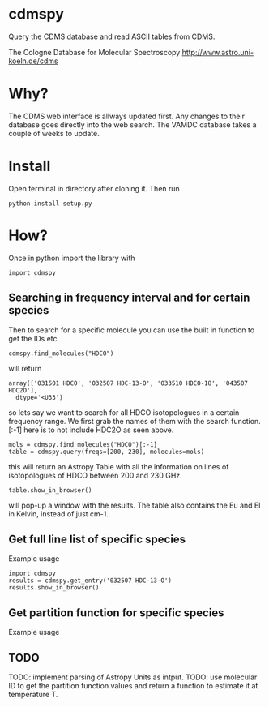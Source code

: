 # cdmspy

Query the CDMS database and read ASCII tables from CDMS.

The Cologne Database for Molecular Spectroscopy
http://www.astro.uni-koeln.de/cdms

# Why?

The CDMS web interface is allways updated first. Any changes to their database goes directly into the web search. The VAMDC database takes a couple of weeks to update.


# Install

Open terminal in directory after cloning it.
Then run

    python install setup.py


# How?


Once in python import the library with

    import cdmspy


## Searching in frequency interval and for certain species

Then to search for a specific molecule you can use the built in function to get the IDs etc.

    cdmspy.find_molecules("HDCO")

will return 

    array(['031501 HDCO', '032507 HDC-13-O', '033510 HDCO-18', '043507 HDC2O'], 
      dtype='<U33')

so lets say we want to search for all HDCO isotopologues in a certain frequency range. We first grab the names of them with the search function. [:-1] here is to not include HDC2O as seen above.

    mols = cdmspy.find_molecules("HDCO")[:-1]
    table = cdmspy.query(freqs=[200, 230], molecules=mols)

this will return an Astropy Table with all the information on lines of isotopologues of HDCO between 200 and 230 GHz.

    table.show_in_browser()

will pop-up a window with the results. The table also contains the Eu and El in Kelvin, instead of just cm-1. 



## Get full line list of specific species

Example usage

    import cdmspy
    results = cdmspy.get_entry('032507 HDC-13-O')
    results.show_in_browser()


## Get partition function for specific species

Example usage


## TODO

TODO: implement parsing of Astropy Units as intput.
TODO: use molecular ID to get the partition function values and return a function to estimate it at temperature T.

